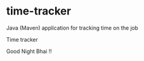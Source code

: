 # time-tracker
Java (Maven) application for tracking time on the job

Time tracker

Good Night Bhai    !!
